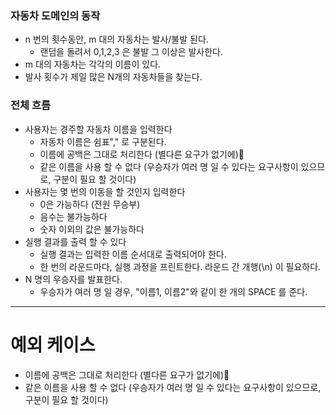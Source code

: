 ### 자동차 도메인의 동작
  
- n 번의 횟수동안, m 대의 자동차는 발사/불발 된다.  
  - 랜덤을 돌려서 0,1,2,3 은 불발 그 이상은 발사한다.  
- m 대의 자동차는 각각의 이름이 있다.  
- 발사 횟수가 제일 많은 N개의 자동차들을 찾는다.  

### 전체 흐름
  
- 사용자는 경주할 자동차 이름을 입력한다
	- 자동차 이름은 쉼표"," 로 구분된다.
	- 이름에 공백은 그대로 처리한다 (별다른 요구가 없기에)
	- 같은 이름을 사용 할 수 없다 (우승자가 여러 명 일 수 있다는 요구사항이 있으므로, 구분이 필요 할 것이다)
- 사용자는 몇 번의 이동을 할 것인지 입력한다
	- 0은 가능하다 (전원 무승부)
	- 음수는 불가능하다
	- 숫자 이외의 값은 불가능하다
- 실행 결과를 출력 할 수 있다
	- 실행 결과는 입력한 이름 순서대로 출력되어야 한다.
	- 한 번의 라운드마다, 실행 과정을 프린트한다. 라운드 간 개행(\\n) 이 필요하다.
- N 명의 우승자를 발표한다.
	- 우승자가 여러 명 일 경우, "이름1, 이름2"와 같이 한 개의 SPACE 를 준다.

---

# 예외 케이스

- 이름에 공백은 그대로 처리한다 (별다른 요구가 없기에)
- 같은 이름을 사용 할 수 없다 (우승자가 여러 명 일 수 있다는 요구사항이 있으므로, 구분이 필요 할 것이다)